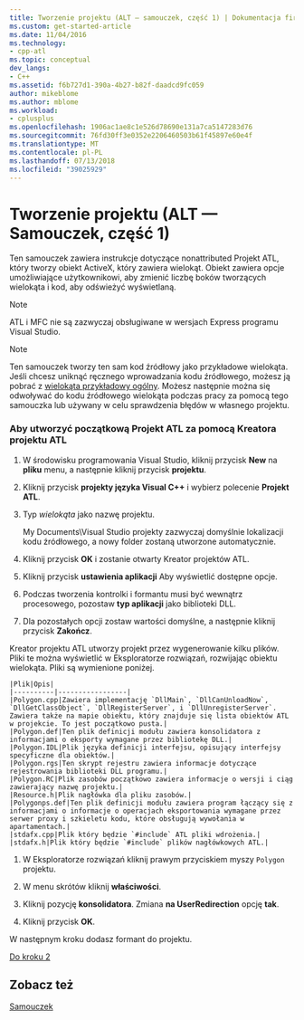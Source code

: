 ```yaml
---
title: Tworzenie projektu (ALT — samouczek, część 1) | Dokumentacja firmy Microsoft
ms.custom: get-started-article
ms.date: 11/04/2016
ms.technology:
- cpp-atl
ms.topic: conceptual
dev_langs:
- C++
ms.assetid: f6b727d1-390a-4b27-b82f-daadcd9fc059
author: mikeblome
ms.author: mblome
ms.workload:
- cplusplus
ms.openlocfilehash: 1906ac1ae8c1e526d78690e131a7ca5147283d76
ms.sourcegitcommit: 76fd30ff3e0352e2206460503b61f45897e60e4f
ms.translationtype: MT
ms.contentlocale: pl-PL
ms.lasthandoff: 07/13/2018
ms.locfileid: "39025929"
---
```

# <a name="creating-the-project-atl-tutorial-part-1"></a>Tworzenie projektu (ALT — Samouczek, część 1)
Ten samouczek zawiera instrukcje dotyczące nonattributed Projekt ATL, który tworzy obiekt ActiveX, który zawiera wielokąt. Obiekt zawiera opcje umożliwiające użytkownikowi, aby zmienić liczbę boków tworzących wielokąta i kod, aby odświeżyć wyświetlaną.  
  
> [!NOTE]
>  ATL i MFC nie są zazwyczaj obsługiwane w wersjach Express programu Visual Studio.  
  
> [!NOTE]
>  Ten samouczek tworzy ten sam kod źródłowy jako przykładowe wielokąta. Jeśli chcesz uniknąć ręcznego wprowadzania kodu źródłowego, możesz ją pobrać z [wielokąta przykładowy ogólny](../visual-cpp-samples.md). Możesz następnie można się odwoływać do kodu źródłowego wielokąta podczas pracy za pomocą tego samouczka lub używany w celu sprawdzenia błędów w własnego projektu.  
  
### <a name="to-create-the-initial-atl-project-using-the-atl-project-wizard"></a>Aby utworzyć początkową Projekt ATL za pomocą Kreatora projektu ATL  
  
1.  W środowisku programowania Visual Studio, kliknij przycisk **New** na **pliku** menu, a następnie kliknij przycisk **projektu**.  
  
2.  Kliknij przycisk **projekty języka Visual C++** i wybierz polecenie **Projekt ATL**.  
  
3.  Typ *wielokąta* jako nazwę projektu.  
  
     My Documents\Visual Studio projekty zazwyczaj domyślnie lokalizacji kodu źródłowego, a nowy folder zostaną utworzone automatycznie.  
  
4.  Kliknij przycisk **OK** i zostanie otwarty Kreator projektów ATL.  
  
5.  Kliknij przycisk **ustawienia aplikacji** Aby wyświetlić dostępne opcje.  
  
6.  Podczas tworzenia kontrolki i formantu musi być wewnątrz procesowego, pozostaw **typ aplikacji** jako biblioteki DLL.  
  
7.  Dla pozostałych opcji zostaw wartości domyślne, a następnie kliknij przycisk **Zakończ**.  
  
 Kreator projektu ATL utworzy projekt przez wygenerowanie kilku plików. Pliki te można wyświetlić w Eksploratorze rozwiązań, rozwijając obiektu wielokąta. Pliki są wymienione poniżej.  
  
    |Plik|Opis|  
    |----------|-----------------|  
    |Polygon.cpp|Zawiera implementację `DllMain`, `DllCanUnloadNow`, `DllGetClassObject`, `DllRegisterServer`, i `DllUnregisterServer`. Zawiera także na mapie obiektu, który znajduje się lista obiektów ATL w projekcie. To jest początkowo pusta.|  
    |Polygon.def|Ten plik definicji modułu zawiera konsolidatora z informacjami o eksporty wymagane przez bibliotekę DLL.|  
    |Polygon.IDL|Plik języka definicji interfejsu, opisujący interfejsy specyficzne dla obiektów.|  
    |Polygon.rgs|Ten skrypt rejestru zawiera informacje dotyczące rejestrowania biblioteki DLL programu.|  
    |Polygon.RC|Plik zasobów początkowo zawiera informacje o wersji i ciąg zawierający nazwę projektu.|  
    |Resource.h|Plik nagłówka dla pliku zasobów.|  
    |Polygonps.def|Ten plik definicji modułu zawiera program łączący się z informacjami o informacje o operacjach eksportowania wymagane przez serwer proxy i szkieletu kodu, które obsługują wywołania w apartamentach.|  
    |stdafx.cpp|Plik który będzie `#include` ATL pliki wdrożenia.|  
    |stdafx.h|Plik który będzie `#include` plików nagłówkowych ATL.|  
  
1.  W Eksploratorze rozwiązań kliknij prawym przyciskiem myszy `Polygon` projektu.  
  
2.  W menu skrótów kliknij **właściwości**.  
  
3.  Kliknij pozycję **konsolidatora**. Zmiana **na UserRedirection** opcję **tak**.  
  
4.  Kliknij przycisk **OK**.  
  
 W następnym kroku dodasz formant do projektu.  
  
 [Do kroku 2](../atl/adding-a-control-atl-tutorial-part-2.md)  
  
## <a name="see-also"></a>Zobacz też  
 [Samouczek](../atl/active-template-library-atl-tutorial.md)


